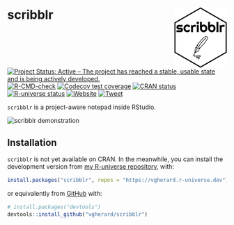 
<!-- README.md is generated from README.Rmd. Please edit that file -->

# scribblr <img src='man/figures/logo.png' align="right" height="139" />

<!-- badges: start -->

[![Project Status: Active – The project has reached a stable, usable
state and is being actively
developed.](https://www.repostatus.org/badges/latest/active.svg)](https://www.repostatus.org/#active)
[![R-CMD-check](https://github.com/vgherard/scribblr/workflows/R-CMD-check/badge.svg)](https://github.com/vgherard/scribblr/actions)
[![Codecov test
coverage](https://codecov.io/gh/vgherard/scribblr/branch/master/graph/badge.svg)](https://codecov.io/gh/vgherard/scribblr?branch=master)
[![CRAN
status](https://www.r-pkg.org/badges/version/scribblr)](https://CRAN.R-project.org/package=scribblr)
[![R-universe
status](https://vgherard.r-universe.dev/badges/scribblr)](https://vgherard.r-universe.dev/)
[![Website](https://img.shields.io/badge/Website-here-blue)](https://vgherard.github.io/scribblr/)
[![Tweet](https://img.shields.io/twitter/url/http/shields.io.svg?style=social)](https://twitter.com/intent/tweet?text=%7Bscribblr%7D:%20A%20Notepad%20Inside%20RStudio&url=https://github.com/vgherard/scribblr&via=ValerioGherardi&hashtags=rstats,rstudio,productivity)
<!-- badges: end -->

`scribblr` is a project-aware notepad inside RStudio.

![scribblr
demonstration](https://raw.githubusercontent.com/vgherard/scribblr/master/img/scribblr.gif)

## Installation

`scribblr` is not yet available on CRAN. In the meanwhile, you can
install the development version from [my R-universe
repository](https://vgherard.r-universe.dev/), with:

``` r
install.packages("scribblr", repos = "https://vgherard.r-universe.dev")
```

or equivalently from [GitHub](https://github.com/vgherard/scribblr)
with:

``` r
# install.packages("devtools")
devtools::install_github("vgherard/scribblr")
```
